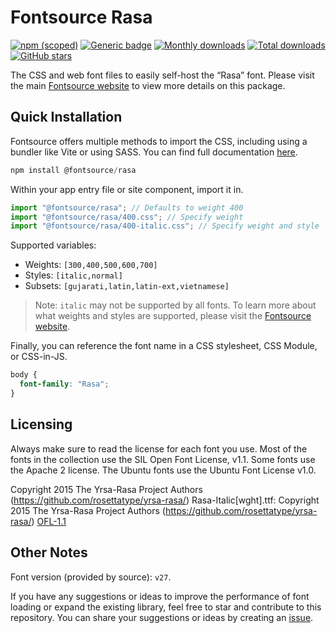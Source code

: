 # Fontsource Rasa

[![npm (scoped)](https://img.shields.io/npm/v/@fontsource/rasa?color=brightgreen)](https://www.npmjs.com/package/@fontsource/rasa) [![Generic badge](https://img.shields.io/badge/fontsource-passing-brightgreen)](https://github.com/fontsource/fontsource) [![Monthly downloads](https://badgen.net/npm/dm/@fontsource/rasa)](https://github.com/fontsource/fontsource) [![Total downloads](https://badgen.net/npm/dt/@fontsource/rasa)](https://github.com/fontsource/fontsource) [![GitHub stars](https://img.shields.io/github/stars/fontsource/fontsource.svg?style=social&label=Star)](https://github.com/fontsource/fontsource/stargazers)

The CSS and web font files to easily self-host the “Rasa” font. Please visit the main [Fontsource website](https://fontsource.org/fonts/rasa) to view more details on this package.

## Quick Installation

Fontsource offers multiple methods to import the CSS, including using a bundler like Vite or using SASS. You can find full documentation [here](https://fontsource.org/docs/getting-started/introduction).

```javascript
npm install @fontsource/rasa
```

Within your app entry file or site component, import it in.

```javascript
import "@fontsource/rasa"; // Defaults to weight 400
import "@fontsource/rasa/400.css"; // Specify weight
import "@fontsource/rasa/400-italic.css"; // Specify weight and style
```

Supported variables:
- Weights: `[300,400,500,600,700]`
- Styles: `[italic,normal]`
- Subsets: `[gujarati,latin,latin-ext,vietnamese]`

> Note: `italic` may not be supported by all fonts. To learn more about what weights and styles are supported, please visit the [Fontsource website](https://fontsource.org/fonts/rasa).

Finally, you can reference the font name in a CSS stylesheet, CSS Module, or CSS-in-JS.

```css
body {
  font-family: "Rasa";
}
```

## Licensing
Always make sure to read the license for each font you use. Most of the fonts in the collection use the SIL Open Font License, v1.1. Some fonts use the Apache 2 license. The Ubuntu fonts use the Ubuntu Font License v1.0.

Copyright 2015 The Yrsa-Rasa Project Authors (https://github.com/rosettatype/yrsa-rasa/) Rasa-Italic[wght].ttf: Copyright 2015 The Yrsa-Rasa Project Authors (https://github.com/rosettatype/yrsa-rasa/)
[OFL-1.1](https://openfontlicense.org)

## Other Notes
Font version (provided by source): `v27`.

If you have any suggestions or ideas to improve the performance of font loading or expand the existing library, feel free to star and contribute to this repository. You can share your suggestions or ideas by creating an [issue](https://github.com/fontsource/fontsource/issues).